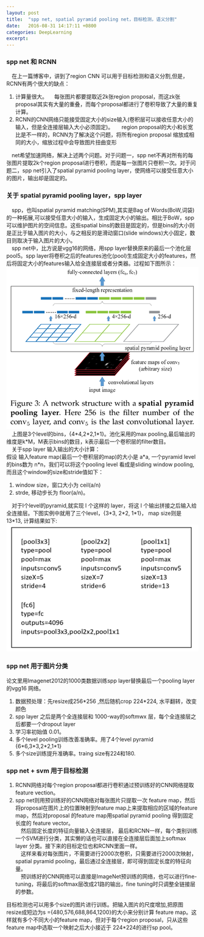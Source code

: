 ```yaml
---
layout: post
title:  "spp net, spatial pyramid pooling net，目标检测，语义分割"
date:   2016-08-31 14:17:11 +0800
categories: DeepLearning
excerpt:
---
```


### spp net 和 RCNN  

&emsp;在上一篇博客中，讲到了region CNN 可以用于目标检测和语义分割,但是，RCNN有两个很大的缺点：  
1. 计算量很大。
&emsp;每张图片都要提取近2k张region proposal，而这zk张proposal其实有大量的重叠，而每个proposal都进行了卷积导致了大量的重复计算。  
2. RCNN的CNN网络只能接受固定大小的size输入(卷积层可以接收任意大小的输入，但是全连接层输入大小必须固定)。
&emsp; region proposal的大小和长宽比是不一样的，RCNN为了解决这个问题，将所有region proposal 缩放成相同的大小，缩放过程中会导致图片扭曲变形  

&emsp;net希望加速网络，解决上述两个问题。对于问题一，spp net不再对所有的每张图片提取2k个region proposal进行卷积，而是每一张图片只卷积一次。对于问题二，spp net引入了spatial pyramid pooling layer，使网络可以接受任意大小的图片，输出却是固定的。  

### 关于 spatial pyramid pooling layer，spp layer 

&emsp;spp，也叫spatial pyramid matching(SPM),其实是Bag of Words(BoW,词袋)的一种拓展,可以接受任意大小的输入，生成固定大小的输出。相比于BoW，spp可以维护图片的空间信息。这些spatial bins的数目是固定的，但是bins的大小则是正比于输入图片的大小，与之相反的是滑动窗口(slide windows)大小固定，数目则取决于输入图片的大小。  
&emsp;spp net中，比方说是vgg16的网络，用spp layer替换原来的最后一个池化层pool5。spp layer将卷积之后的features池化(pool)生成固定大小的features，然后将固定大小的features输入给全连接层或者分类器。过程如下图所示：   
![](/images/old/spp.png)  
&emsp;上图是3个level的bins，{4\*4,2\*2,1\*1}。池化采用的max pooling,最后输出的维度是k\*M，M表示bins的数目，k表示最后一个卷积层的filter数目。  
&emsp;关于spp layer 输入输出的大小计算：  
假设 输入feature map(最后一个卷积层的map)的大小是 a\*a, 一个pyramid level的bins数为 n\*n，我们可以将这个pooling level 看成是sliding window pooling,而且这个window的size和stride值如下：  

1. window size，窗口大小为 ceil(a/n)  
2. strde, 移动步长为 floor(a/n)。  

&emsp;对于l个level的pyramid,就实现 l 个这样的 layer，将这 l 个输出拼接之后输入给全连接层。下图实例中就用了三个level，{3\*3, 2\*2, 1\*1}， map size则是 13\*13, 计算结果如下:    
![](/images/old/sppcompute.png)  


### spp net 用于图片分类

论文里用Imagenet2012的1000类数据训练spp layer替换最后一个pooling layer的vgg16 网络。   

1. 数据预处理：先resize成256\*256 ,然后随机crop 224\*224, 水平翻转，改变颜色   
2. spp layer 之后是两个全连接层和 1000-way的softmwx 层，每个全连接层之后都要一个dropout layer   
3. 学习率初始值 0.01。  
4. 多个level pooling训练改善准确率。用了4个level pyramid {6\*6,3\*3,2\*2,1\*1}  
5. 多个size训练提升准确率。traing size有224和180.  

### spp net + svm 用于目标检测

1. RCNN网络对每个region proposal都进行卷积通过预训练好的CNN网络提取feature vection。  
2. spp net则用预训练好的CNN网络对每张图片只提取一次 feature map，然后将proposal在图片上的位置映射到feature map上来提取相应的区域的feature map，然后对proposal 的feature map用spatial pyramid pooling 得到固定长度的 feature vector。  
&emsp;然后固定长度的特征向量输入全连接层， 最后和RCNN一样，每个类别训练一个SVM进行分类，其实懒的话也可以直接在全连接层后面加上softmax layer 分类。接下来的目标定位也和RCNN里面一样。  
&emsp;这样来看对每张图片，不需要进行2000次卷积，只需要进行2000次映射，spatial pyramid pooling，最后通过全连接层，即可得到固定长度的特征向量。  
&emsp;预训练好的CNN网络可以直接是ImageNet预训练的网络，也可以进行fine-tuning，将最后的softmax层改成21路的输出，fine tuning时只调整全链接层的参数。  

目标检测也可以用多个size的图片进行训练。把输入图片的尺度增加,把原图resize成短边为s ={480,576,688,864,1200}的大小来分别计算 feature map。这样就有多个不同大小的feature map，但对于每个region proposal，只从这些feature map中选取一个映射之后大小接近于 224\*224的进行sp pool。









